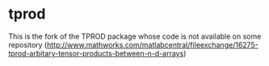 # tprod
This is the fork of the TPROD package whose code is not available on some repository (http://www.mathworks.com/matlabcentral/fileexchange/16275-tprod-arbitary-tensor-products-between-n-d-arrays) 
